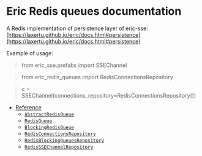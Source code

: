 # Eric Redis queues documentation

A Redis implementation of persistence layer of eric-sse: [https://laxertu.github.io/eric/docs.html#persistence](https://laxertu.github.io/eric/docs.html#persistence)

Example of usage:

> from eric_sse.prefabs import SSEChannel

> from eric_redis_queues import RedisConnectionsRepository

> c = SSEChannel(connections_repository=RedisConnectionsRepository())

* [Reference](docs.md)
  * [`AbstractRedisQueue`](docs.md#eric_redis_queues.AbstractRedisQueue)
  * [`RedisQueue`](docs.md#eric_redis_queues.RedisQueue)
  * [`BlockingRedisQueue`](docs.md#eric_redis_queues.BlockingRedisQueue)
  * [`RedisConnectionsRepository`](docs.md#eric_redis_queues.RedisConnectionsRepository)
  * [`RedisBlockingQueuesRepository`](docs.md#eric_redis_queues.RedisBlockingQueuesRepository)
  * [`RedisSSEChannelRepository`](docs.md#eric_redis_queues.RedisSSEChannelRepository)
